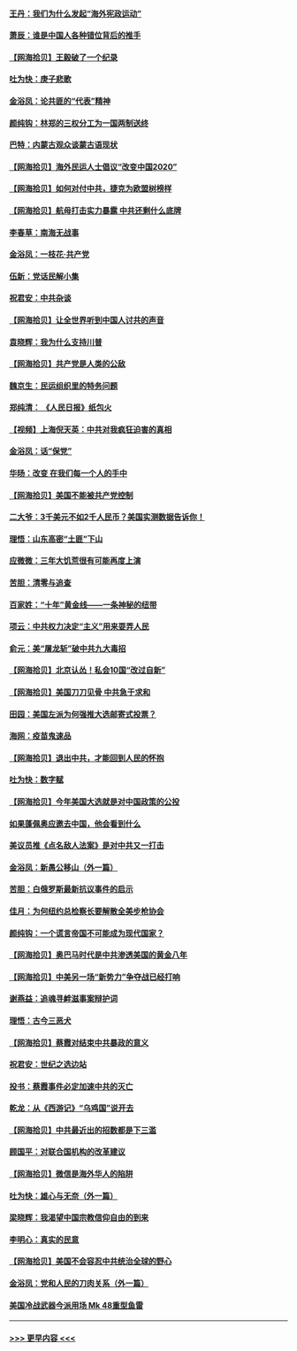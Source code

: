 #### [王丹：我们为什么发起“海外宪政运动”](../pages/nsc993/n12380286.md?t=09041851) 
#### [萧辰：谁是中国人各种错位背后的推手](../pages/nsc993/n12379800.md?t=09041851) 
#### [【网海拾贝】王毅破了一个纪录](../pages/nsc993/n12379251.md?t=09041851) 
#### [吐为快：庚子悲歌](../pages/nsc993/n12378821.md?t=09041851) 
#### [金浴凤：论共匪的“代表”精神](../pages/nsc993/n12377546.md?t=09041851) 
#### [颜纯钩：林郑的三权分工为一国两制送终](../pages/nsc993/n12377306.md?t=09041851) 
#### [巴特：内蒙古观众谈蒙古语现状](../pages/nsc993/n12376923.md?t=09041851) 
#### [【网海拾贝】海外民运人士倡议“改变中国2020”](../pages/nsc993/n12376682.md?t=09041851) 
#### [【网海拾贝】如何对付中共，捷克为欧盟树榜样](../pages/nsc993/n12374209.md?t=09041851) 
#### [【网海拾贝】航母打击实力暴露 中共还剩什么底牌](../pages/nsc993/n12371825.md?t=09041851) 
#### [李春草：南海无战事](../pages/nsc993/n12371159.md?t=09041851) 
#### [金浴凤：一枝花·共产党](../pages/nsc993/n12368757.md?t=09041851) 
#### [伍新：党话民解小集](../pages/nsc993/n12366907.md?t=09041851) 
#### [祝君安：中共杂谈](../pages/nsc993/n12366076.md?t=09041851) 
#### [【网海拾贝】让全世界听到中国人讨共的声音](../pages/nsc993/n12365569.md?t=09041851) 
#### [袁晓辉：我为什么支持川普](../pages/nsc993/n12362670.md?t=09041851) 
#### [【网海拾贝】共产党是人类的公敌](../pages/nsc993/n12363182.md?t=09041851) 
#### [魏京生：民运组织里的特务问题](../pages/nsc993/n12363010.md?t=09041851) 
#### [郑纯清： 《人民日报》纸包火](../pages/nsc993/n12362706.md?t=09041851) 
#### [【视频】上海倪天英：中共对我疯狂迫害的真相](../pages/nsc993/n12356341.md?t=09041851) 
#### [金浴凤：话“保党”](../pages/nsc993/n12361867.md?t=09041851) 
#### [华旸：改变 在我们每一个人的手中](../pages/nsc993/n12361774.md?t=09041851) 
#### [【网海拾贝】美国不能被共产党控制](../pages/nsc993/n12360271.md?t=09041851) 
#### [二大爷：3千美元不如2千人民币？美国实测数据告诉你！](../pages/nsc993/n12358563.md?t=09041851) 
#### [理悟：山东高密“土匪”下山](../pages/nsc993/n12358535.md?t=09041851) 
#### [应微微：三年大饥荒很有可能再度上演](../pages/nsc993/n12358523.md?t=09041851) 
#### [苦胆：清零与追查](../pages/nsc993/n12358501.md?t=09041851) 
#### [百家姓：“十年”黄金线——一条神秘的纽带](../pages/nsc993/n12358319.md?t=09041851) 
#### [项云：中共权力决定“主义”用来耍弄人民](../pages/nsc993/n12358172.md?t=09041851) 
#### [俞元：美“屠龙斩”破中共九大毒招](../pages/nsc993/n12357822.md?t=09041851) 
#### [【网海拾贝】北京认怂！私会10国“改过自新”](../pages/nsc993/n12357784.md?t=09041851) 
#### [【网海拾贝】美国刀刀见骨 中共急于求和](../pages/nsc993/n12355511.md?t=09041851) 
#### [田园：美国左派为何强推大选邮寄式投票？](../pages/nsc993/n12352963.md?t=09041851) 
#### [海网：疫苗鬼速品](../pages/nsc993/n12354438.md?t=09041851) 
#### [【网海拾贝】退出中共，才能回到人民的怀抱](../pages/nsc993/n12352634.md?t=09041851) 
#### [吐为快：数字赋](../pages/nsc993/n12352317.md?t=09041851) 
#### [【网海拾贝】今年美国大选就是对中国政策的公投](../pages/nsc993/n12350973.md?t=09041851) 
#### [如果蓬佩奥应邀去中国，他会看到什么](../pages/nsc993/n12350945.md?t=09041851) 
#### [美议员推《点名敌人法案》是对中共又一打击](../pages/nsc993/n12350765.md?t=09041851) 
#### [金浴凤：新愚公移山（外一篇）](../pages/nsc993/n12350253.md?t=09041851) 
#### [苦胆：白俄罗斯最新抗议事件的启示](../pages/nsc993/n12349989.md?t=09041851) 
#### [佳月：为何纽约总检察长要解散全美步枪协会](../pages/nsc993/n12349939.md?t=09041851) 
#### [颜纯钩：一个谎言帝国不可能成为现代国家？](../pages/nsc993/n12349898.md?t=09041851) 
#### [【网海拾贝】奥巴马时代是中共渗透美国的黄金八年](../pages/nsc993/n12349284.md?t=09041851) 
#### [【网海拾贝】中美另一场“新势力”争夺战已经打响](../pages/nsc993/n12346998.md?t=09041851) 
#### [谢燕益：追魂寻衅滋事案辩护词](../pages/nsc993/n12346892.md?t=09041851) 
#### [理悟：古今三恶犬](../pages/nsc993/n12345190.md?t=09041851) 
#### [【网海拾贝】蔡霞对结束中共暴政的意义](../pages/nsc993/n12344263.md?t=09041851) 
#### [祝君安：世纪之选边站](../pages/nsc993/n12342382.md?t=09041851) 
#### [投书：蔡霞事件必定加速中共的灭亡](../pages/nsc993/n12341881.md?t=09041851) 
#### [乾龙：从《西游记》“乌鸡国”说开去](../pages/nsc993/n12341690.md?t=09041851) 
#### [【网海拾贝】中共最近出的招数都是下三滥](../pages/nsc993/n12341593.md?t=09041851) 
#### [顾国平：对联合国机构的改革建议](../pages/nsc993/n12339928.md?t=09041851) 
#### [【网海拾贝】微信是海外华人的陷阱](../pages/nsc993/n12338868.md?t=09041851) 
#### [吐为快：雄心与无奈（外一篇）](../pages/nsc993/n12338132.md?t=09041851) 
#### [梁晓辉：我渴望中国宗教信仰自由的到来](../pages/nsc993/n12336657.md?t=09041851) 
#### [李明心：真实的民意](../pages/nsc993/n12336089.md?t=09041851) 
#### [【网海拾贝】美国不会容忍中共统治全球的野心](../pages/nsc993/n12336063.md?t=09041851) 
#### [金浴凤：党和人民的刀肉关系（外一篇）](../pages/nsc993/n12335834.md?t=09041851) 
#### [美国冷战武器今派用场 Mk 48重型鱼雷](../pages/nsc993/n12335354.md?t=09041851) 

----
#### [ >>> 更早内容 <<< ](../indexes/nsc993-earlier.md)
